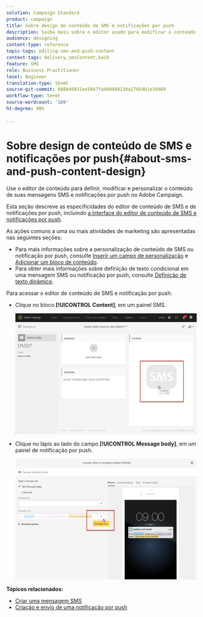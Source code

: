 ```yaml
---
solution: Campaign Standard
product: campaign
title: Sobre design de conteúdo de SMS e notificações por push
description: Saiba mais sobre o editor usado para modificar o conteúdo de suas mensagens SMS e notificações por push no Adobe Campaign.
audience: designing
content-type: reference
topic-tags: editing-sms-and-push-content
context-tags: delivery,smsContent,back
feature: SMS
role: Business Practitioner
level: Beginner
translation-type: tm+mt
source-git-commit: 088b49931ee5047fa6b949813ba17654b1e10d60
workflow-type: tm+mt
source-wordcount: '169'
ht-degree: 98%

---
```



# Sobre design de conteúdo de SMS e notificações por push{#about-sms-and-push-content-design}

Use o editor de conteúdo para definir, modificar e personalizar o conteúdo de suas mensagens SMS e notificações por push no Adobe Campaign.

Esta seção descreve as especificidades do editor de conteúdo de SMS e de notificações por push, incluindo [a interface do editor de conteúdo de SMS e notificações por push](../../channels/using/sms-and-push-content-editor-interface.md).

As ações comuns a uma ou mais atividades de marketing são apresentadas nas seguintes seções:

* Para mais informações sobre a personalização de conteúdo de SMS ou notificação por push, consulte [Inserir um campo de personalização](../../designing/using/personalization.md#inserting-a-personalization-field) e [Adicionar um bloco de conteúdo](../../designing/using/personalization.md#adding-a-content-block).
* Para obter mais informações sobre definição de texto condicional em uma mensagem SMS ou notificação por push, consulte [Definição de texto dinâmico](../../channels/using/defining-dynamic-text.md).

Para acessar o editor de conteúdo de SMS e notificação por push:

* Clique no bloco **[!UICONTROL Content]**, em um painel SMS.

   ![](assets/des_sms_content.png)

* Clique no lápis ao lado do campo **[!UICONTROL Message body]**, em um painel de notificação por push.

   ![](assets/des_push_body.png)

**Tópicos relacionados:**

* [Criar uma mensagem SMS](../../channels/using/creating-an-sms-message.md)
* [Criação e envio de uma notificação por push](../../channels/using/preparing-and-sending-a-push-notification.md)
